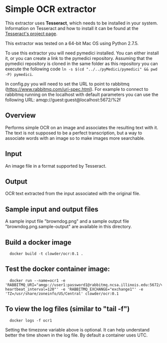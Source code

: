 # Simple OCR extractor

This extractor uses **Tesseract**, which needs to be installed in your system. Information on Tesseract and how to install it can be found at the [Tesseract's project page](http://code.google.com/p/tesseract-ocr/).

This extractor was tested on a 64-bit Mac OS using Python 2.7.5.

To use this extractor you will need pymedici installed. You can either install it, or you can create a link to the pymedici repository. Assuming that the pymedici repository is cloned in the same folder as this repository you can execute the following code `ln -s $(cd "../../pyMedici/pymedici" && pwd -P) pymedici`.

In config.py you will need to set the URL to point to rabbitmq (https://www.rabbitmq.com/uri-spec.html). For example to connect to rabbitmq running on the localhost with default parameters you can use the following URL: amqp://guest:guest@localhost:5672/%2f
 
## Overview

Performs simple OCR on an image and associates the resulting text with it. The text is not supposed to be a perfect transcription, but a way to associate words with an image so to make images more searchable.

## Input
An image file in a format supported by Tesseract.

## Output
OCR text extracted from the input associated with the original file.

## Sample input and output files
A sample input file "browndog.png" and a sample output file "browndog.png.sample-output" are available in this directory.

## Build a docker image

      docker build -t clowder/ocr:0.1 .

## Test the docker container image:

      docker run --name=ocr1 -e 'RABBITMQ_URI="amqp://user1:password1@rabbitmq.ncsa.illinois.edu:5672/vhost1?heartbeat_interval=120"' -e 'RABBITMQ_EXCHANGE="exchange1"' -e 'TZ=/usr/share/zoneinfo/US/Central' clowder/ocr:0.1

## To view the log files (similar to "tail -f")

      docker logs -f ocr1

  Setting the timezone variable above is optional. It can help
  understand better the time shown in the log file. By default
  a container uses UTC.
